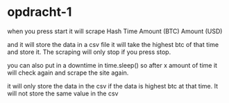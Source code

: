 # opdracht-1

 when you press start it will scrape 
 Hash
 Time
 Amount (BTC)
 Amount (USD)

 and it will store the data in a csv file it will take the highest btc of that time and store it.
 The scraping will only stop if you press stop.

 you can also put in a downtime in time.sleep() so after x amount of time it will check again and scrape the site again.

 it will only store the data in the csv if the data is highest btc at that time. It will not store the same value in the csv